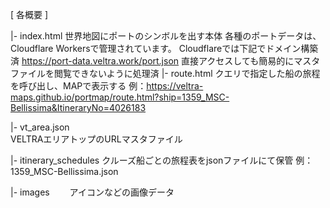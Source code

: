 [ 各概要 ]

|- index.html 
    世界地図にポートのシンボルを出す本体
    各種のポートデータは、Cloudflare Workersで管理されています。
    Cloudflareでは下記でドメイン構築済
    https://port-data.veltra.work/port.json
    直接アクセスしても簡易的にマスタファイルを閲覧できないように処理済
|- route.html
    クエリで指定した船の旅程を呼び出し、MAPで表示する
    例：https://veltra-maps.github.io/portmap/route.html?ship=1359_MSC-Bellissima&ItineraryNo=4026183
    
|- vt_area.json  
   VELTRAエリアトップのURLマスタファイル
   
|- itinerary_schedules
    クルーズ船ごとの旅程表をjsonファイルにて保管
    例：1359_MSC-Bellissima.json

|- images
　　アイコンなどの画像データ
